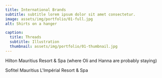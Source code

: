 ```yaml
---
title: International Brands
subtitle: subtitle lorem ipsum dolor sit amet consectetur.
image: assets/img/portfolio/01-full.jpg
alt: Shirts on a hanger

caption:
  title: Threads
  subtitle: Illustration
  thumbnail: assets/img/portfolio/01-thumbnail.jpg
---
```

Hilton Mauritius Resort & Spa (where Oli and Hanna are probably staying)

Sofitel Mauritius L'Impérial Resort & Spa

